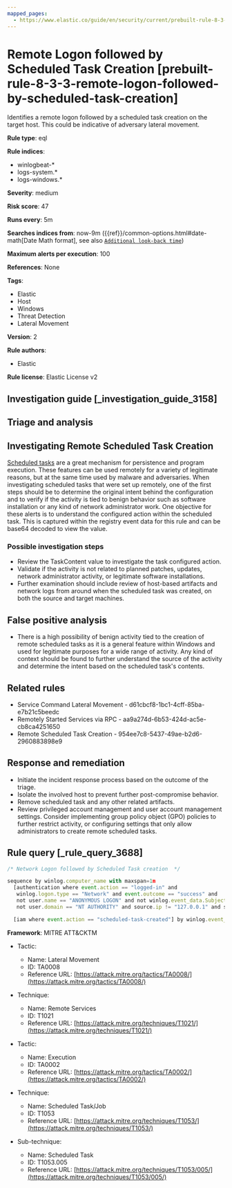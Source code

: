 ```yaml
---
mapped_pages:
  - https://www.elastic.co/guide/en/security/current/prebuilt-rule-8-3-3-remote-logon-followed-by-scheduled-task-creation.html
---
```


# Remote Logon followed by Scheduled Task Creation [prebuilt-rule-8-3-3-remote-logon-followed-by-scheduled-task-creation]

Identifies a remote logon followed by a scheduled task creation on the target host. This could be indicative of adversary lateral movement.

**Rule type**: eql

**Rule indices**:

* winlogbeat-*
* logs-system.*
* logs-windows.*

**Severity**: medium

**Risk score**: 47

**Runs every**: 5m

**Searches indices from**: now-9m ({{ref}}/common-options.html#date-math[Date Math format], see also [`Additional look-back time`](docs-content://solutions/security/detect-and-alert/create-detection-rule.md#rule-schedule))

**Maximum alerts per execution**: 100

**References**: None

**Tags**:

* Elastic
* Host
* Windows
* Threat Detection
* Lateral Movement

**Version**: 2

**Rule authors**:

* Elastic

**Rule license**: Elastic License v2

## Investigation guide [_investigation_guide_3158]

## Triage and analysis

## Investigating Remote Scheduled Task Creation

[Scheduled tasks](https://docs.microsoft.com/en-us/windows/win32/taskschd/about-the-task-scheduler) are a great mechanism for persistence and program execution. These features can be used remotely for a variety of legitimate reasons, but at the same time used by malware and adversaries. When investigating scheduled tasks that were set up remotely, one of the first steps should be to determine the original intent behind the configuration and to verify if the activity is tied to benign behavior such as software installation or any kind of network administrator work. One objective for these alerts is to understand the configured action within the scheduled task. This is captured within the registry event data for this rule and can be base64 decoded to view the value.

### Possible investigation steps

- Review the TaskContent value to investigate the task configured action.
- Validate if the activity is not related to planned patches, updates, network administrator activity, or legitimate software installations.
- Further examination should include review of host-based artifacts and network logs from around when the scheduled task was created, on both the source and target machines.

## False positive analysis

- There is a high possibility of benign activity tied to the creation of remote scheduled tasks as it is a general feature within Windows and used for legitimate purposes for a wide range of activity. Any kind of context should be found to further understand the source of the activity and determine the intent based on the scheduled task's contents.

## Related rules

- Service Command Lateral Movement - d61cbcf8-1bc1-4cff-85ba-e7b21c5beedc
- Remotely Started Services via RPC - aa9a274d-6b53-424d-ac5e-cb8ca4251650
- Remote Scheduled Task Creation - 954ee7c8-5437-49ae-b2d6-2960883898e9

## Response and remediation

- Initiate the incident response process based on the outcome of the triage.
- Isolate the involved host to prevent further post-compromise behavior.
- Remove scheduled task and any other related artifacts.
- Review privileged account management and user account management settings. Consider implementing group policy object (GPO) policies to further restrict activity, or configuring settings that only allow administrators to create remote scheduled tasks.

## Rule query [_rule_query_3688]

```js
/* Network Logon followed by Scheduled Task creation  */

sequence by winlog.computer_name with maxspan=1m
  [authentication where event.action == "logged-in" and
   winlog.logon.type == "Network" and event.outcome == "success" and
   not user.name == "ANONYMOUS LOGON" and not winlog.event_data.SubjectUserName : "*$" and
   not user.domain == "NT AUTHORITY" and source.ip != "127.0.0.1" and source.ip !="::1"] by winlog.event_data.TargetLogonId

  [iam where event.action == "scheduled-task-created"] by winlog.event_data.SubjectLogonId
```

**Framework**: MITRE ATT&CKTM

* Tactic:

    * Name: Lateral Movement
    * ID: TA0008
    * Reference URL: [https://attack.mitre.org/tactics/TA0008/](https://attack.mitre.org/tactics/TA0008/)

* Technique:

    * Name: Remote Services
    * ID: T1021
    * Reference URL: [https://attack.mitre.org/techniques/T1021/](https://attack.mitre.org/techniques/T1021/)

* Tactic:

    * Name: Execution
    * ID: TA0002
    * Reference URL: [https://attack.mitre.org/tactics/TA0002/](https://attack.mitre.org/tactics/TA0002/)

* Technique:

    * Name: Scheduled Task/Job
    * ID: T1053
    * Reference URL: [https://attack.mitre.org/techniques/T1053/](https://attack.mitre.org/techniques/T1053/)

* Sub-technique:

    * Name: Scheduled Task
    * ID: T1053.005
    * Reference URL: [https://attack.mitre.org/techniques/T1053/005/](https://attack.mitre.org/techniques/T1053/005/)



